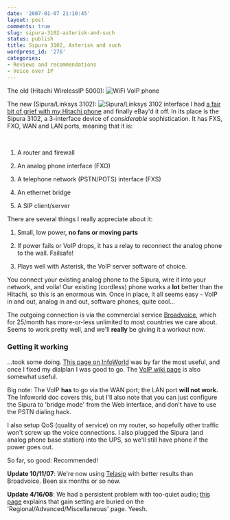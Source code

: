 ```yaml
---
date: '2007-01-07 21:10:45'
layout: post
comments: true
slug: sipura-3102-asterisk-and-such
status: publish
title: Sipura 3102, Asterisk and such
wordpress_id: '276'
categories:
- Reviews and recommendations
- Voice over IP
---
```


The old (Hitachi WirelessIP 5000):
![WiFi VoIP phone](http://www.phfactor.net/wp-pics/hitachi-5000.jpg)

The new (Sipura/Linksys 3102):
![Sipura/Linksys 3102 interface](http://www.phfactor.net/wp-pics/sipura-medium.jpg)
I had [a fair bit of grief with my Hitachi phone](http://www.phfactor.net/wp/2006/01/06/hitachi-wifi-voip-up-and-running/) and finally eBay'd it off. In its place is the Sipura 3102, a 3-interface device of _considerable_ sophistication. It has FXS, FXO, WAN and LAN ports, meaning that it is:

 



	
  1. A router and firewall

	
  2. An analog phone interface (FXO)

	
  3. A telephone network (PSTN/POTS) interface (FXS)

	
  4. An ethernet bridge

	
  5. A SIP client/server


There are several things I really appreciate about it:

	
  1. Small, low power, **no fans or moving parts**

	
  2. If power fails or VoIP drops, it has a relay to reconnect the analog phone to the wall. Failsafe!

	
  3. Plays well with Asterisk, the VoIP server software of choice.


You connect your existing analog phone to the Sipura, wire it into your network, and voila! Our existing (cordless) phone works a **lot** better than the Hitachi, so this is an enormous win. Once in place, it all seems easy - VoIP in and out, analog in and out, software phones, quite cool...

The outgoing connection is via the commercial service [Broadvoice](http://www.broadvoice.com/), which for 25/month has more-or-less unlimited to most countries we care about. Seems to work pretty well, and we'll **really** be giving it a workout now.


### Getting it working


...took some doing. [This page on InfoWorld](http://weblog.infoworld.com/venezia/archives/2006_12.html) was by far the most useful, and once I fixed my dialplan I was good to go. The [VoIP wiki page](http://www.voip-info.org/wiki/index.php?page=Linksys-Cisco+3102) is also somewhat useful.

Big note: The VoIP **has** to go via the WAN port; the LAN port **will not work.** The Infoworld doc covers this, but I'll also note that you can just configure the Sipura to 'bridge mode' from the Web interface, and don't have to use the PSTN dialing hack.

I also setup QoS (quality of service) on my router, so hopefully other traffic won't screw up the voice connections. I also plugged the Sipura (and analog phone base station) into the UPS, so we'll still have phone if the power goes out.

So far, so good: Recommended!

**Update 10/11/07**: We're now using [Telasip](http://www.telasip.com/) with better results than Broadvoice. Been six months or so now.

**Update 4/16/08**: We had a persistent problem with too-quiet audio; [this page](http://www.jonwsmith.com/projects/asterisk/index.php) explains that gain setting are buried on the 'Regional/Advanced/Miscellaneous' page. Yeesh.

 
